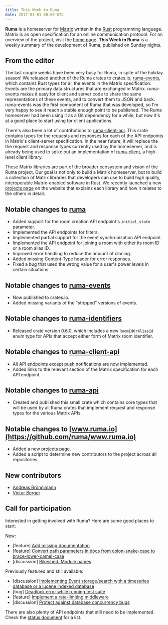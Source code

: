 ```yaml
---
title: This Week in Ruma
date: 2017-01-01 00:00 UTC
---
```


**Ruma** is a homeserver for [Matrix](https://matrix.org) written in the [Rust](https://www.rust-lang.org/) programming language.
Matrix is an open specification for an online communication protocol.
For an overview of the project, visit the [home page](/).
**This Week in Ruma** is a weekly summary of the development of Ruma, published on Sunday nights.

## From the editor

The last couple weeks have been very busy for Ruma, in spite of the holiday season!
We released another of the Ruma crates to crates.io, [ruma-events](https://github.com/ruma/ruma-events), which contains Rust types for all the events in the Matrix specification.
Events are the primary data structures that are exchanged in Matrix.
ruma-events makes it easy for client and server code to share the same representations of these events, and to convert them to JSON and back.
ruma-events was the first component of Ruma that was developed, so I'm very happy to see it reach a stable enough point to be published.
The Ruma homeserver had been using it as a Git dependency for a while, but now it's at a good place to start using for client applications.

There's also been a lot of contributions to [ruma-client-api](https://github.com/ruma/ruma-client-api).
This crate contains types for the requests and responses for each of the API endpoints in Matrix's client-server specification.
In the near future, it will replace the the request and response types currently used by the homeserver, and is already being used to spike out an implementation of [ruma-client](https://github.com/ruma-ruma-client), a high-level client library.

These Matrix libraries are part of the broader ecosystem and vision of the Ruma project.
Our goal is not only to build a Matrix homeserver, but to build a collection of Matrix libraries that developers can use to build high quality, interoperable Matrix-enabled software in Rust.
We recently launched a new [projects page](/projects/) on the website that explains each library and how it relates to the others in detail.

## Notable changes to [ruma](https://github.com/ruma/ruma)

* Added support for the room creation API endpoint's `initial_state` parameter.
* Implemented the API endpoints for filters.
* Implemented partial support for the event synchronization API endpoint.
* Implemented the API endpoint for joining a room with either its room ID or a room alias ID.
* Improved error handling to reduce the amount of cloning.
* Added missing Content-Type header for error responses.
* Fixed a bug that used the wrong value for a user's power levels in certain situations.

## Notable changes to [ruma-events](https://github.com/ruma/ruma-events)

* Now published to crates.io.
* Added missing variants of the "stripped" versions of events.

## Notable changes to [ruma-identifiers](https://github.com/ruma/ruma-identifiers)

* Released crate version 0.6.0, which includes a new `RoomIdOrAliasId` enum type for APIs that accept either form of Matrix room identifier.

## Notable changes to [ruma-client-api](https://github.com/ruma/ruma-client-api)

* All API endpoints except push notifications are now implemented.
* Added links to the relevant section of the Matrix specification for each API endpoint.

## Notable changes to [ruma-api](https://github.com/ruma/ruma-api)

* Created and published this small crate which contains core types that will be used by all Ruma crates that implement request and response types for the various Matrix APIs.

## Notable changes to [www.ruma.io](https://github.com/ruma/www.ruma.io)

* Added a new [projects page](/projects/).
* Added a script to determine new contributors to the project across all repositories.

## New contributors

* [Andreas Brönnimann](https://github.com/exul)
* [Victor Berger](https://github.com/vberger)

## Call for participation

Interested in getting involved with Ruma?
Here are some good places to start:

New:

* \[feature\] [Add missing documentation](https://github.com/ruma/ruma-client-api/issues/8)
* \[feature\] [Convert path parameters in docs from colon-snake-case to brace-lower-camel-case](https://github.com/ruma/ruma-client-api/issues/9)
* \[discussion\] [Bikeshed: Module names](https://github.com/ruma/ruma-client-api/issues/10)

Previously featured and still available:

* \[discussion\] [Implementing Event storage/search with a timeseries database or a lucene indexed database](https://github.com/ruma/ruma/issues/110)
* \[bug\] [Deadlock error while running test suite](https://github.com/ruma/ruma/issues/121)
* \[feature\] [Implement a rate-limiting middleware](https://github.com/ruma/ruma/issues/107)
* \[discussion\] [Protect against database concurrency bugs](https://github.com/ruma/ruma/issues/132)

There are also plenty of API endpoints that still need to be implemented.
Check the [status document](https://github.com/ruma/ruma/blob/master/STATUS.md) for a list.
